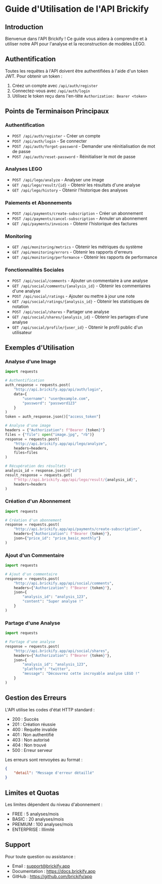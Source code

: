 # Guide d'Utilisation de l'API Brickify

## Introduction

Bienvenue dans l'API Brickify ! Ce guide vous aidera à comprendre et à utiliser notre API pour l'analyse et la reconstruction de modèles LEGO.

## Authentification

Toutes les requêtes à l'API doivent être authentifiées à l'aide d'un token JWT. Pour obtenir un token :

1. Créez un compte avec `/api/auth/register`
2. Connectez-vous avec `/api/auth/login`
3. Utilisez le token reçu dans l'en-tête `Authorization: Bearer <token>`

## Points de Terminaison Principaux

### Authentification

- `POST /api/auth/register` - Créer un compte
- `POST /api/auth/login` - Se connecter
- `POST /api/auth/forgot-password` - Demander une réinitialisation de mot de passe
- `POST /api/auth/reset-password` - Réinitialiser le mot de passe

### Analyses LEGO

- `POST /api/lego/analyze` - Analyser une image
- `GET /api/lego/result/{id}` - Obtenir les résultats d'une analyse
- `GET /api/lego/history` - Obtenir l'historique des analyses

### Paiements et Abonnements

- `POST /api/payments/create-subscription` - Créer un abonnement
- `POST /api/payments/cancel-subscription` - Annuler un abonnement
- `GET /api/payments/invoices` - Obtenir l'historique des factures

### Monitoring

- `GET /api/monitoring/metrics` - Obtenir les métriques du système
- `GET /api/monitoring/errors` - Obtenir les rapports d'erreurs
- `GET /api/monitoring/performance` - Obtenir les rapports de performance

### Fonctionnalités Sociales

- `POST /api/social/comments` - Ajouter un commentaire à une analyse
- `GET /api/social/comments/{analysis_id}` - Obtenir les commentaires d'une analyse
- `POST /api/social/ratings` - Ajouter ou mettre à jour une note
- `GET /api/social/ratings/{analysis_id}` - Obtenir les statistiques de notation
- `POST /api/social/shares` - Partager une analyse
- `GET /api/social/shares/{analysis_id}` - Obtenir les partages d'une analyse
- `GET /api/social/profile/{user_id}` - Obtenir le profil public d'un utilisateur

## Exemples d'Utilisation

### Analyse d'une Image

```python
import requests

# Authentification
auth_response = requests.post(
    "http://api.brickify.app/api/auth/login",
    data={
        "username": "user@example.com",
        "password": "password123"
    }
)
token = auth_response.json()["access_token"]

# Analyse d'une image
headers = {"Authorization": f"Bearer {token}"}
files = {"file": open("image.jpg", "rb")}
response = requests.post(
    "http://api.brickify.app/api/lego/analyze",
    headers=headers,
    files=files
)

# Récupération des résultats
analysis_id = response.json()["id"]
result_response = requests.get(
    f"http://api.brickify.app/api/lego/result/{analysis_id}",
    headers=headers
)
```

### Création d'un Abonnement

```python
import requests

# Création d'un abonnement
response = requests.post(
    "http://api.brickify.app/api/payments/create-subscription",
    headers={"Authorization": f"Bearer {token}"},
    json={"price_id": "price_basic_monthly"}
)
```

### Ajout d'un Commentaire

```python
import requests

# Ajout d'un commentaire
response = requests.post(
    "http://api.brickify.app/api/social/comments",
    headers={"Authorization": f"Bearer {token}"},
    json={
        "analysis_id": "analysis_123",
        "content": "Super analyse !"
    }
)
```

### Partage d'une Analyse

```python
import requests

# Partage d'une analyse
response = requests.post(
    "http://api.brickify.app/api/social/shares",
    headers={"Authorization": f"Bearer {token}"},
    json={
        "analysis_id": "analysis_123",
        "platform": "twitter",
        "message": "Découvrez cette incroyable analyse LEGO !"
    }
)
```

## Gestion des Erreurs

L'API utilise les codes d'état HTTP standard :

- 200 : Succès
- 201 : Création réussie
- 400 : Requête invalide
- 401 : Non authentifié
- 403 : Non autorisé
- 404 : Non trouvé
- 500 : Erreur serveur

Les erreurs sont renvoyées au format :

```json
{
    "detail": "Message d'erreur détaillé"
}
```

## Limites et Quotas

Les limites dépendent du niveau d'abonnement :

- FREE : 5 analyses/mois
- BASIC : 20 analyses/mois
- PREMIUM : 100 analyses/mois
- ENTERPRISE : Illimité

## Support

Pour toute question ou assistance :

- Email : support@brickify.app
- Documentation : https://docs.brickify.app
- GitHub : https://github.com/brickify/app 